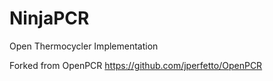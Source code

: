 NinjaPCR
============

Open Thermocycler Implementation

Forked from OpenPCR https://github.com/jperfetto/OpenPCR